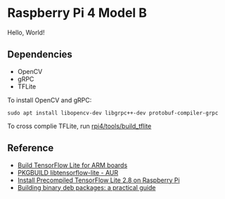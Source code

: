 # Raspberry Pi 4 Model B
Hello, World!
## Dependencies
- OpenCV
- gRPC
- TFLite

To install OpenCV and gRPC:
```shell
sudo apt install libopencv-dev libgrpc++-dev protobuf-compiler-grpc
```

To cross complie TFLite, run [rpi4/tools/build_tflite](tools/build_tflite.sh)

## Reference
- [Build TensorFlow Lite for ARM boards](https://www.tensorflow.org/lite/guide/build_arm)
- [PKGBUILD libtensorflow-lite - AUR](https://aur.archlinux.org/cgit/aur.git/tree/PKGBUILD?h=libtensorflow-lite)
- [Install Precompiled TensorFlow Lite 2.8 on Raspberry Pi](https://lindevs.com/install-precompiled-tensorflow-lite-on-raspberry-pi/)
- [Building binary deb packages: a practical guide](https://www.internalpointers.com/post/build-binary-deb-package-practical-guide)
